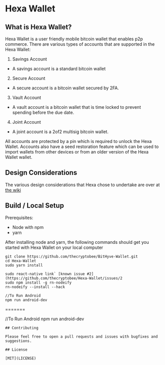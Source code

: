 # Hexa Wallet

## What is Hexa Wallet?

Hexa Wallet is a user friendly mobile bitcoin wallet that enables p2p commerce. There are various types of accounts that are supported in the Hexa Wallet:

1.  Savings Account

- A savings account is a standard bitcoin wallet

2.  Secure Account

- A secure account is a bitcoin wallet secured by 2FA.

3.  Vault Account

- A vault account is a bitcoin wallet that is time locked to prevent spending before the due date.

4.  Joint Account

- A joint account is a 2of2 multisig bitcoin wallet.

All accounts are protected by a pin which is required to unlock the Hexa Wallet. Accounts also have a seed restoration feature which can be used to import wallets from other devices or from an older version of the Hexa Wallet wallet.

## Design Considerations

The various design considerations that Hexa chose to undertake are over at [the wiki](https://github.com/thecryptobee/Hexa-Wallet/wiki/Design-Considerations)

## Build / Local Setup

Prerequisites:

- Node with npm
- yarn

After installing node and yarn, the following commands should get you started with Hexa Wallet on your local computer

```
git clone https://github.com/thecryptobee/BitHyve-Wallet.git
cd Hexa-Wallet
sudo yarn install

sudo react-native link` [known issue #2](https://github.com/thecryptobee/Hexa-Wallet/issues/2
sudo npm install -g rn-nodeify
rn-nodeify --install --hack

//To Run Android
npm run android-dev

```
=======

//To Run Android
npm run android-dev


```
## Contributing

Please feel free to open a pull requests and issues with bugfixes and suggestions.

## License

[MIT](LICENSE)

